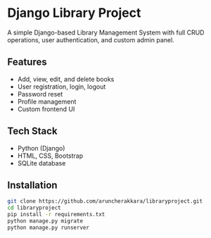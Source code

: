 # Django Library Project

A simple Django-based Library Management System with full CRUD operations, user authentication, and custom admin panel.

## Features
- Add, view, edit, and delete books
- User registration, login, logout
- Password reset
- Profile management
- Custom frontend UI

## Tech Stack
- Python (Django)
- HTML, CSS, Bootstrap
- SQLite database

## Installation
```bash
git clone https://github.com/aruncherakkara/libraryproject.git
cd libraryproject
pip install -r requirements.txt
python manage.py migrate
python manage.py runserver

